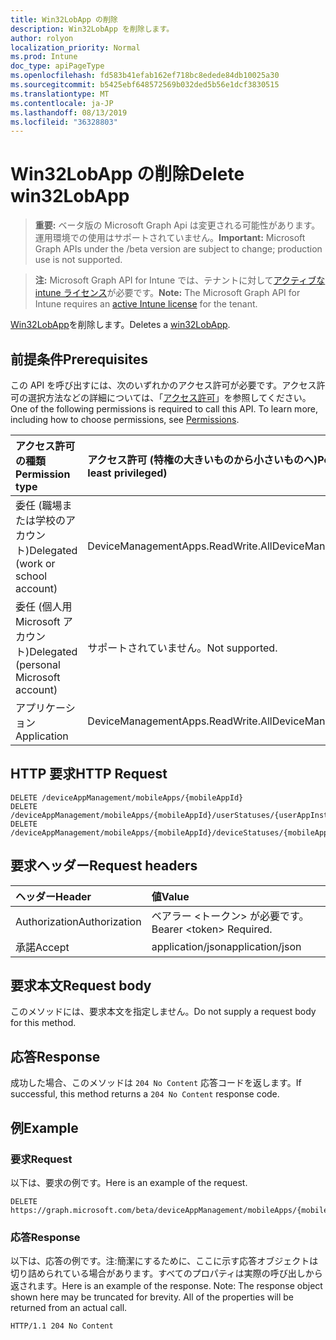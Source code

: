 ```yaml
---
title: Win32LobApp の削除
description: Win32LobApp を削除します。
author: rolyon
localization_priority: Normal
ms.prod: Intune
doc_type: apiPageType
ms.openlocfilehash: fd583b41efab162ef718bc8edede84db10025a30
ms.sourcegitcommit: b5425ebf648572569b032ded5b56e1dcf3830515
ms.translationtype: MT
ms.contentlocale: ja-JP
ms.lasthandoff: 08/13/2019
ms.locfileid: "36328803"
---
```

# <a name="delete-win32lobapp"></a><span data-ttu-id="4fd32-103">Win32LobApp の削除</span><span class="sxs-lookup"><span data-stu-id="4fd32-103">Delete win32LobApp</span></span>

> <span data-ttu-id="4fd32-104">**重要:** ベータ版の Microsoft Graph Api は変更される可能性があります。運用環境での使用はサポートされていません。</span><span class="sxs-lookup"><span data-stu-id="4fd32-104">**Important:** Microsoft Graph APIs under the /beta version are subject to change; production use is not supported.</span></span>

> <span data-ttu-id="4fd32-105">**注:** Microsoft Graph API for Intune では、テナントに対して[アクティブな intune ライセンス](https://go.microsoft.com/fwlink/?linkid=839381)が必要です。</span><span class="sxs-lookup"><span data-stu-id="4fd32-105">**Note:** The Microsoft Graph API for Intune requires an [active Intune license](https://go.microsoft.com/fwlink/?linkid=839381) for the tenant.</span></span>

<span data-ttu-id="4fd32-106">[Win32LobApp](../resources/intune-apps-win32lobapp.md)を削除します。</span><span class="sxs-lookup"><span data-stu-id="4fd32-106">Deletes a [win32LobApp](../resources/intune-apps-win32lobapp.md).</span></span>

## <a name="prerequisites"></a><span data-ttu-id="4fd32-107">前提条件</span><span class="sxs-lookup"><span data-stu-id="4fd32-107">Prerequisites</span></span>
<span data-ttu-id="4fd32-p101">この API を呼び出すには、次のいずれかのアクセス許可が必要です。アクセス許可の選択方法などの詳細については、「[アクセス許可](/graph/permissions-reference)」を参照してください。</span><span class="sxs-lookup"><span data-stu-id="4fd32-p101">One of the following permissions is required to call this API. To learn more, including how to choose permissions, see [Permissions](/graph/permissions-reference).</span></span>

|<span data-ttu-id="4fd32-110">アクセス許可の種類</span><span class="sxs-lookup"><span data-stu-id="4fd32-110">Permission type</span></span>|<span data-ttu-id="4fd32-111">アクセス許可 (特権の大きいものから小さいものへ)</span><span class="sxs-lookup"><span data-stu-id="4fd32-111">Permissions (from most to least privileged)</span></span>|
|:---|:---|
|<span data-ttu-id="4fd32-112">委任 (職場または学校のアカウント)</span><span class="sxs-lookup"><span data-stu-id="4fd32-112">Delegated (work or school account)</span></span>|<span data-ttu-id="4fd32-113">DeviceManagementApps.ReadWrite.All</span><span class="sxs-lookup"><span data-stu-id="4fd32-113">DeviceManagementApps.ReadWrite.All</span></span>|
|<span data-ttu-id="4fd32-114">委任 (個人用 Microsoft アカウント)</span><span class="sxs-lookup"><span data-stu-id="4fd32-114">Delegated (personal Microsoft account)</span></span>|<span data-ttu-id="4fd32-115">サポートされていません。</span><span class="sxs-lookup"><span data-stu-id="4fd32-115">Not supported.</span></span>|
|<span data-ttu-id="4fd32-116">アプリケーション</span><span class="sxs-lookup"><span data-stu-id="4fd32-116">Application</span></span>|<span data-ttu-id="4fd32-117">DeviceManagementApps.ReadWrite.All</span><span class="sxs-lookup"><span data-stu-id="4fd32-117">DeviceManagementApps.ReadWrite.All</span></span>|

## <a name="http-request"></a><span data-ttu-id="4fd32-118">HTTP 要求</span><span class="sxs-lookup"><span data-stu-id="4fd32-118">HTTP Request</span></span>
<!-- {
  "blockType": "ignored"
}
-->
``` http
DELETE /deviceAppManagement/mobileApps/{mobileAppId}
DELETE /deviceAppManagement/mobileApps/{mobileAppId}/userStatuses/{userAppInstallStatusId}/app
DELETE /deviceAppManagement/mobileApps/{mobileAppId}/deviceStatuses/{mobileAppInstallStatusId}/app
```

## <a name="request-headers"></a><span data-ttu-id="4fd32-119">要求ヘッダー</span><span class="sxs-lookup"><span data-stu-id="4fd32-119">Request headers</span></span>
|<span data-ttu-id="4fd32-120">ヘッダー</span><span class="sxs-lookup"><span data-stu-id="4fd32-120">Header</span></span>|<span data-ttu-id="4fd32-121">値</span><span class="sxs-lookup"><span data-stu-id="4fd32-121">Value</span></span>|
|:---|:---|
|<span data-ttu-id="4fd32-122">Authorization</span><span class="sxs-lookup"><span data-stu-id="4fd32-122">Authorization</span></span>|<span data-ttu-id="4fd32-123">ベアラー &lt;トークン&gt; が必要です。</span><span class="sxs-lookup"><span data-stu-id="4fd32-123">Bearer &lt;token&gt; Required.</span></span>|
|<span data-ttu-id="4fd32-124">承諾</span><span class="sxs-lookup"><span data-stu-id="4fd32-124">Accept</span></span>|<span data-ttu-id="4fd32-125">application/json</span><span class="sxs-lookup"><span data-stu-id="4fd32-125">application/json</span></span>|

## <a name="request-body"></a><span data-ttu-id="4fd32-126">要求本文</span><span class="sxs-lookup"><span data-stu-id="4fd32-126">Request body</span></span>
<span data-ttu-id="4fd32-127">このメソッドには、要求本文を指定しません。</span><span class="sxs-lookup"><span data-stu-id="4fd32-127">Do not supply a request body for this method.</span></span>

## <a name="response"></a><span data-ttu-id="4fd32-128">応答</span><span class="sxs-lookup"><span data-stu-id="4fd32-128">Response</span></span>
<span data-ttu-id="4fd32-129">成功した場合、このメソッドは `204 No Content` 応答コードを返します。</span><span class="sxs-lookup"><span data-stu-id="4fd32-129">If successful, this method returns a `204 No Content` response code.</span></span>

## <a name="example"></a><span data-ttu-id="4fd32-130">例</span><span class="sxs-lookup"><span data-stu-id="4fd32-130">Example</span></span>

### <a name="request"></a><span data-ttu-id="4fd32-131">要求</span><span class="sxs-lookup"><span data-stu-id="4fd32-131">Request</span></span>
<span data-ttu-id="4fd32-132">以下は、要求の例です。</span><span class="sxs-lookup"><span data-stu-id="4fd32-132">Here is an example of the request.</span></span>
``` http
DELETE https://graph.microsoft.com/beta/deviceAppManagement/mobileApps/{mobileAppId}
```

### <a name="response"></a><span data-ttu-id="4fd32-133">応答</span><span class="sxs-lookup"><span data-stu-id="4fd32-133">Response</span></span>
<span data-ttu-id="4fd32-p102">以下は、応答の例です。注:簡潔にするために、ここに示す応答オブジェクトは切り詰められている場合があります。すべてのプロパティは実際の呼び出しから返されます。</span><span class="sxs-lookup"><span data-stu-id="4fd32-p102">Here is an example of the response. Note: The response object shown here may be truncated for brevity. All of the properties will be returned from an actual call.</span></span>
``` http
HTTP/1.1 204 No Content
```






